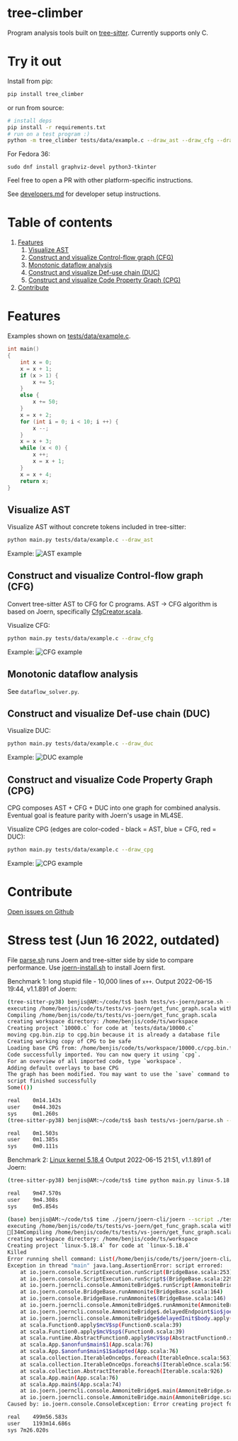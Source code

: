 # tree-climber

Program analysis tools built on [tree-sitter](https://github.com/tree-sitter/tree-sitter).
Currently supports only C.

# Try it out

Install from pip:

```bash
pip install tree_climber
```

or run from source:

```bash
# install deps
pip install -r requirements.txt
# run on a test program :)
python -m tree_climber tests/data/example.c --draw_ast --draw_cfg --draw_duc
```

For Fedora 36:
```
sudo dnf install graphviz-devel python3-tkinter
```

Feel free to open a PR with other platform-specific instructions.

See [developers.md](./developers.md) for developer setup instructions.

# Table of contents

1. [Features](#features)
	1. [Visualize AST](#visualize-ast)
	2. [Construct and visualize Control-flow graph (CFG)](#construct-and-visualize-control-flow-graph-cfg)
	3. [Monotonic dataflow analysis](#monotonic-dataflow-analysis)
	4. [Construct and visualize Def-use chain (DUC)](#construct-and-visualize-def-use-chain-duc)
	5. [Construct and visualize Code Property Graph (CPG)](#construct-and-visualize-code-property-graph-cpg)
2. [Contribute](#contribute)

# Features

Examples shown on [tests/data/example.c](./tests/data/example.c).
```c
int main()
{
    int x = 0;
    x = x + 1;
    if (x > 1) {
        x += 5;
    }
    else {
        x += 50;
    }
    x = x + 2;
    for (int i = 0; i < 10; i ++) {
        x --;
    }
    x = x + 3;
    while (x < 0) {
        x ++;
        x = x + 1;
    }
    x = x + 4;
    return x;
}
```

## Visualize AST

Visualize AST without concrete tokens included in tree-sitter:
```bash
python main.py tests/data/example.c --draw_ast
```

Example:
![AST example](./images/ast_example.png)

## Construct and visualize Control-flow graph (CFG)

Convert tree-sitter AST to CFG for C programs.
AST -> CFG algorithm is based on Joern, specifically [CfgCreator.scala](https://github.com/joernio/joern/blob/6df0bbe6afad7f9b04bf0d1877e9797a7cdddcc4/joern-cli/frontends/x2cpg/src/main/scala/io/joern/x2cpg/passes/controlflow/cfgcreation/CfgCreator.scala).

Visualize CFG:
```bash
python main.py tests/data/example.c --draw_cfg
```

Example:
![CFG example](./images/cfg_example.png)

## Monotonic dataflow analysis

See `dataflow_solver.py`.

## Construct and visualize Def-use chain (DUC)

Visualize DUC:
```bash
python main.py tests/data/example.c --draw_duc
```

Example:
![DUC example](./images/duc_example.png)

## Construct and visualize Code Property Graph (CPG)

CPG composes AST + CFG + DUC into one graph for combined analysis.
Eventual goal is feature parity with Joern's usage in ML4SE.

Visualize CPG (edges are color-coded - black = AST, blue = CFG, red = DUC):
```bash
python main.py tests/data/example.c --draw_cpg
```

Example:
![CPG example](./images/cpg_example.png)

# Contribute

[Open issues on Github](https://github.com/bstee615/tree-climber/issues)

# Stress test (Jun 16 2022, outdated)

File [parse.sh](./tests/vs-joern/parse.sh) runs Joern and tree-sitter side by side to compare performance.
Use [joern-install.sh](./tests/vs-joern/joern-install.sh) to install Joern first.

Benchmark 1: long stupid file - 10,000 lines of `x++`.
Output 2022-06-15 19:44, v1.1.891 of Joern:
```bash
(tree-sitter-py38) benjis@AM:~/code/ts$ bash tests/vs-joern/parse.sh --joern tests/data/10000.c
executing /home/benjis/code/ts/tests/vs-joern/get_func_graph.scala with params=Map(filename -> tests/data/10000.c)
Compiling /home/benjis/code/ts/tests/vs-joern/get_func_graph.scala
creating workspace directory: /home/benjis/code/ts/workspace
Creating project `10000.c` for code at `tests/data/10000.c`
moving cpg.bin.zip to cpg.bin because it is already a database file
Creating working copy of CPG to be safe
Loading base CPG from: /home/benjis/code/ts/workspace/10000.c/cpg.bin.tmp
Code successfully imported. You can now query it using `cpg`.
For an overview of all imported code, type `workspace`.
Adding default overlays to base CPG
The graph has been modified. You may want to use the `save` command to persist changes to disk.  All changes will also be saved collectively on exit
script finished successfully
Some(())

real    0m14.143s
user    0m44.302s
sys     0m1.260s
(tree-sitter-py38) benjis@AM:~/code/ts$ bash tests/vs-joern/parse.sh --tree-sitter tests/data/10000.c

real    0m1.503s
user    0m1.385s
sys     0m0.111s
```

Benchmark 2: [Linux kernel 5.18.4](https://cdn.kernel.org/pub/linux/kernel/v5.x/linux-5.18.4.tar.xz)
Output 2022-06-15 21:51, v1.1.891 of Joern:
```bash
(tree-sitter-py38) benjis@AM:~/code/ts$ time python main.py linux-5.18.4 --cfg --file > output_treesitter.txt

real    9m47.570s
user    9m4.308s
sys     0m5.854s

(base) benjis@AM:~/code/ts$ time ./joern/joern-cli/joern --script ./tests/vs-joern/get_func_graph.scala --params filename=linux-5.18.4
executing /home/benjis/code/ts/tests/vs-joern/get_func_graph.scala with params=Map(filename -> linux-5.18.4)
[34mCompiling /home/benjis/code/ts/tests/vs-joern/get_func_graph.scala[39m
creating workspace directory: /home/benjis/code/ts/workspace
Creating project `linux-5.18.4` for code at `linux-5.18.4`
Killed
Error running shell command: List(/home/benjis/code/ts/joern/joern-cli/c2cpg.sh, linux-5.18.4, --output, /home/benjis/code/ts/workspace/linux-5.18.4/cpg.bin.zip)
Exception in thread "main" java.lang.AssertionError: script errored: 
	at io.joern.console.ScriptExecution.runScript(BridgeBase.scala:253)
	at io.joern.console.ScriptExecution.runScript$(BridgeBase.scala:229)
	at io.joern.joerncli.console.AmmoniteBridge$.runScript(AmmoniteBridge.scala:5)
	at io.joern.console.BridgeBase.runAmmonite(BridgeBase.scala:164)
	at io.joern.console.BridgeBase.runAmmonite$(BridgeBase.scala:146)
	at io.joern.joerncli.console.AmmoniteBridge$.runAmmonite(AmmoniteBridge.scala:5)
	at io.joern.joerncli.console.AmmoniteBridge$.delayedEndpoint$io$joern$joerncli$console$AmmoniteBridge$1(AmmoniteBridge.scala:7)
	at io.joern.joerncli.console.AmmoniteBridge$delayedInit$body.apply(AmmoniteBridge.scala:5)
	at scala.Function0.apply$mcV$sp(Function0.scala:39)
	at scala.Function0.apply$mcV$sp$(Function0.scala:39)
	at scala.runtime.AbstractFunction0.apply$mcV$sp(AbstractFunction0.scala:17)
	at scala.App.$anonfun$main$1(App.scala:76)
	at scala.App.$anonfun$main$1$adapted(App.scala:76)
	at scala.collection.IterableOnceOps.foreach(IterableOnce.scala:563)
	at scala.collection.IterableOnceOps.foreach$(IterableOnce.scala:561)
	at scala.collection.AbstractIterable.foreach(Iterable.scala:926)
	at scala.App.main(App.scala:76)
	at scala.App.main$(App.scala:74)
	at io.joern.joerncli.console.AmmoniteBridge$.main(AmmoniteBridge.scala:5)
	at io.joern.joerncli.console.AmmoniteBridge.main(AmmoniteBridge.scala)
Caused by: io.joern.console.ConsoleException: Error creating project for input path: `linux-5.18.4`

real	499m56.583s
user	1193m14.686s
sys	7m26.020s
```
